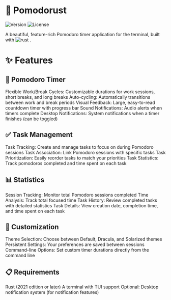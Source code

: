 # 🦀 Pomodorust
<img alt="Version" src="https://img.shields.io/badge/version-0.1.0-blue">
<img alt="License" src="https://img.shields.io/badge/license-MIT-green">

A beautiful, feature-rich Pomodoro timer application for the terminal, built with <img alt="rust" src="https://img.shields.io/badge/Rust-%23000000.svg?e&logo=rust&logoColor=white">
.


# ✨ Features

## 🍅 Pomodoro Timer
Flexible Work/Break Cycles: Customizable durations for work sessions, short breaks, and long breaks
Auto-cycling: Automatically transitions between work and break periods
Visual Feedback: Large, easy-to-read countdown timer with progress bar
Sound Notifications: Audio alerts when timers complete
Desktop Notifications: System notifications when a timer finishes (can be toggled)

## ✅ Task Management
Task Tracking: Create and manage tasks to focus on during Pomodoro sessions
Task Association: Link Pomodoro sessions with specific tasks
Task Prioritization: Easily reorder tasks to match your priorities
Task Statistics: Track pomodoros completed and time spent on each task

## 📊 Statistics
Session Tracking: Monitor total Pomodoro sessions completed
Time Analysis: Track total focused time
Task History: Review completed tasks with detailed statistics
Task Details: View creation date, completion time, and time spent on each task

## 🎨 Customization
Theme Selection: Choose between Default, Dracula, and Solarized themes
Persistent Settings: Your preferences are saved between sessions
Command-line Options: Set custom timer durations directly from the command line

## 📋 Requirements
Rust (2021 edition or later)
A terminal with TUI support
Optional: Desktop notification system (for notification features)
